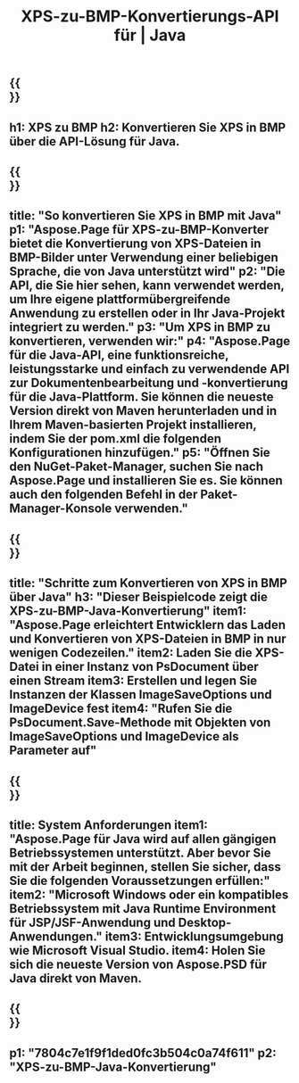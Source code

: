 ﻿---
translation: true
template: /_templates/_conversion-child-java.md
title: XPS-zu-BMP-Konvertierungs-API für | Java
url: /java/conversion/xps-to-bmp/
description: Beispiel-Java-Konvertierungscode für das XPS-Format in eine BMP-Datei. Verwenden Sie diesen Beispielcode, um XPS in BMP in jeder Web- oder Desktop-Java-basierten Anwendung zu konvertieren.
informat: XPS
outformat: BMP
otherformats: EPS PS
---

{{<section banner>}}
---
h1: XPS zu BMP
h2: Konvertieren Sie XPS in BMP über die API-Lösung für Java.
---

{{<section overview>}}
---
title: "So konvertieren Sie XPS in BMP mit Java"
p1: "Aspose.Page für XPS-zu-BMP-Konverter bietet die Konvertierung von XPS-Dateien in BMP-Bilder unter Verwendung einer beliebigen Sprache, die von Java unterstützt wird"
p2: "Die API, die Sie hier sehen, kann verwendet werden, um Ihre eigene plattformübergreifende Anwendung zu erstellen oder in Ihr Java-Projekt integriert zu werden."
p3: "Um XPS in BMP zu konvertieren, verwenden wir:"
p4: "Aspose.Page für die Java-API, eine funktionsreiche, leistungsstarke und einfach zu verwendende API zur Dokumentenbearbeitung und -konvertierung für die Java-Plattform. Sie können die neueste Version direkt von Maven herunterladen und in Ihrem Maven-basierten Projekt installieren, indem Sie der pom.xml die folgenden Konfigurationen hinzufügen."
p5: "Öffnen Sie den NuGet-Paket-Manager, suchen Sie nach Aspose.Page und installieren Sie es. Sie können auch den folgenden Befehl in der Paket-Manager-Konsole verwenden."
---

{{<section feature1>}}
---
title: "Schritte zum Konvertieren von XPS in BMP über Java"
h3: "Dieser Beispielcode zeigt die XPS-zu-BMP-Java-Konvertierung"
item1: "Aspose.Page erleichtert Entwicklern das Laden und Konvertieren von XPS-Dateien in BMP in nur wenigen Codezeilen."
item2: Laden Sie die XPS-Datei in einer Instanz von PsDocument über einen Stream
item3: Erstellen und legen Sie Instanzen der Klassen ImageSaveOptions und ImageDevice fest
item4: "Rufen Sie die PsDocument.Save-Methode mit Objekten von ImageSaveOptions und ImageDevice als Parameter auf"
---

{{<section feature2>}}
---
title: System Anforderungen
item1: "Aspose.Page für Java wird auf allen gängigen Betriebssystemen unterstützt. Aber bevor Sie mit der Arbeit beginnen, stellen Sie sicher, dass Sie die folgenden Voraussetzungen erfüllen:"
item2: "Microsoft Windows oder ein kompatibles Betriebssystem mit Java Runtime Environment für JSP/JSF-Anwendung und Desktop-Anwendungen."
item3: Entwicklungsumgebung wie Microsoft Visual Studio.
item4: Holen Sie sich die neueste Version von Aspose.PSD für Java direkt von Maven.
---

{{<section gist>}}
---
p1: "7804c7e1f9f1ded0fc3b504c0a74f611"
p2: "XPS-zu-BMP-Java-Konvertierung"
---
